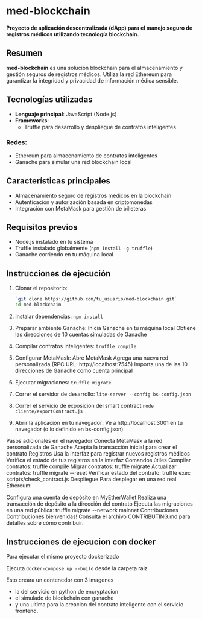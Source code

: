 # med-blockchain

**Proyecto de aplicación descentralizada (dApp) para el manejo seguro de registros médicos utilizando tecnología blockchain.**

## Resumen
**med-blockchain** es una solución blockchain para el almacenamiento y gestión seguros de registros médicos. Utiliza la red Ethereum para garantizar la integridad y privacidad de información médica sensible.

## Tecnologías utilizadas
- **Lenguaje principal**: JavaScript (Node.js)
- **Frameworks**:
  - Truffle para desarrollo y despliegue de contratos inteligentes

### Redes:
- Ethereum para almacenamiento de contratos inteligentes
- Ganache para simular una red blockchain local

## Características principales
- Almacenamiento seguro de registros médicos en la blockchain
- Autenticación y autorización basada en criptomonedas
- Integración con MetaMask para gestión de billeteras

## Requisitos previos
- Node.js instalado en tu sistema
- Truffle instalado globalmente (`npm install -g truffle`)
- Ganache corriendo en tu máquina local

## Instrucciones de ejecución

1. Clonar el repositorio:
   ```bash
   `git clone https://github.com/tu_usuario/med-blockchain.git`
   cd med-blockchain

2. Instalar dependencias:
`npm install`

3. Preparar ambiente Ganache:
Inicia Ganache en tu máquina local
Obtiene las direcciones de 10 cuentas simuladas de Ganache

4. Compilar contratos inteligentes:
   `truffle compile`

5. Configurar MetaMask:
Abre MetaMask
Agrega una nueva red personalizada (RPC URL: http://localhost:7545)
Importa una de las 10 direcciones de Ganache como cuenta principal

6. Ejecutar migraciones:
   `truffle migrate`

7. Correr el servidor de desarrollo:
   `lite-server --config bs-config.json`

8. Correr el servicio de exposición del smart contract
   `node cliente/exportContract.js`

8. Abrir la aplicación en tu navegador:
Ve a http://localhost:3001 en tu navegador (o lo definido en bs-config.json)

Pasos adicionales en el navegador
Conecta MetaMask a la red personalizada de Ganache
Acepta la transacción inicial para crear el contrato Registros
Usa la interfaz para registrar nuevos registros médicos
Verifica el estado de tus registros en la interfaz
Comandos útiles
Compilar contratos: truffle compile
Migrar contratos: truffle migrate
Actualizar contratos: truffle migrate --reset
Verificar estado del contrato: truffle exec scripts/check_contract.js
Despliegue
Para desplegar en una red real Ethereum:

Configura una cuenta de depósito en MyEtherWallet
Realiza una transacción de depósito a la dirección del contrato
Ejecuta las migraciones en una red pública:
   truffle migrate --network mainnet
Contribuciones
Contribuciones bienvenidas! Consulta el archivo CONTRIBUTING.md para detalles sobre cómo contribuir.

## Instrucciones de ejecucion con docker

Para ejecutar el mismo proyecto dockerizado

Ejecuta `docker-compose up --build` desde la carpeta raiz

Esto creara un contenedor con 3 imagenes
- la del servicio en python de encryptacion
- el simulado de blockchain con ganache 
- y una ultima para la creacion del contrato inteligente con el servicio frontend.